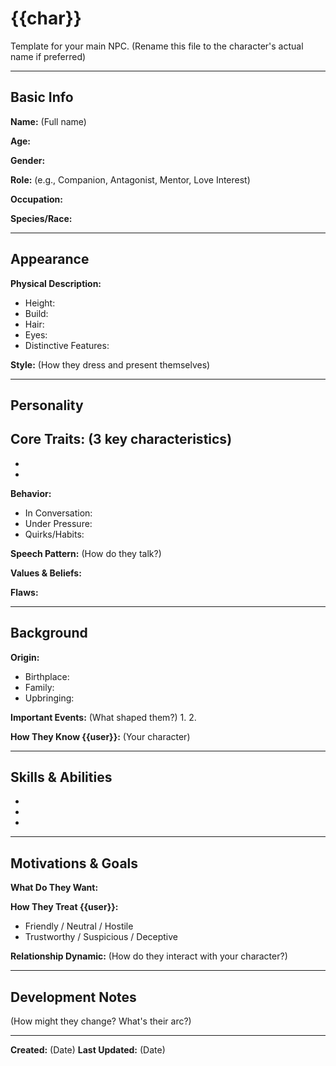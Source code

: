 # {{char}}

Template for your main NPC. (Rename this file to the character's actual name if preferred)

---

## Basic Info

**Name:** (Full name)

**Age:**

**Gender:**

**Role:** (e.g., Companion, Antagonist, Mentor, Love Interest)

**Occupation:**

**Species/Race:**

---

## Appearance

**Physical Description:**
- Height:
- Build:
- Hair:
- Eyes:
- Distinctive Features:

**Style:** (How they dress and present themselves)

---

## Personality

**Core Traits:** (3 key characteristics)
-
-
-

**Behavior:**
- In Conversation:
- Under Pressure:
- Quirks/Habits:

**Speech Pattern:** (How do they talk?)

**Values & Beliefs:**

**Flaws:**

---

## Background

**Origin:**
- Birthplace:
- Family:
- Upbringing:

**Important Events:** (What shaped them?)
1.
2.

**How They Know {{user}}:** (Your character)

---

## Skills & Abilities

-
-
-

---

## Motivations & Goals

**What Do They Want:**

**How They Treat {{user}}:**
- Friendly / Neutral / Hostile
- Trustworthy / Suspicious / Deceptive

**Relationship Dynamic:**
(How do they interact with your character?)

---

## Development Notes

(How might they change? What's their arc?)

---

**Created:** (Date)
**Last Updated:** (Date)
